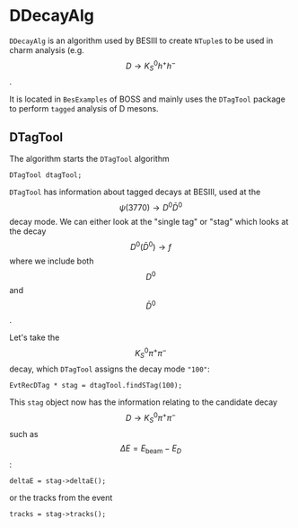 # DDecayAlg

`DDecayAlg` is an algorithm used by BESIII to create `NTuple`s to be used in charm analysis \(e.g. $$D\to K_S^0 h^+h^-$$.

It is located in `BesExamples` of BOSS and mainly uses the `DTagTool` package to perform `tagged` analysis of D mesons.

## DTagTool

The algorithm starts the `DTagTool` algorithm

```text
DTagTool dtagTool;
```

`DTagTool` has information about tagged decays at BESIII, used at the $$\psi(3770)\to D^0 \bar{D}^0$$ decay mode. We can either look at the "single tag" or "stag" which looks at the decay $$D^0(\bar{D}^0) \to f$$ where we include both $$D^0$$ and $$\bar{D}^0$$.

Let's take the $$K_{S}^{0} \pi^+ \pi^-$$ decay, which `DTagTool` assigns the decay mode `"100"`:

```text
EvtRecDTag * stag = dtagTool.findSTag(100);
```

This `stag` object now has the information relating to the candidate decay $$D\to K_S^0 \pi^+ \pi^-$$ such as $$\Delta E = E_\text{beam} - E_D$$:

```text
deltaE = stag->deltaE();
```

or the tracks from the event

```text
tracks = stag->tracks();
```

